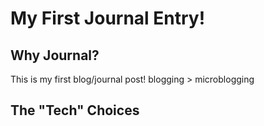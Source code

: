 # My First Journal Entry!

## Why Journal?

This is my first blog/journal post!
blogging > microblogging

## The "Tech" Choices
